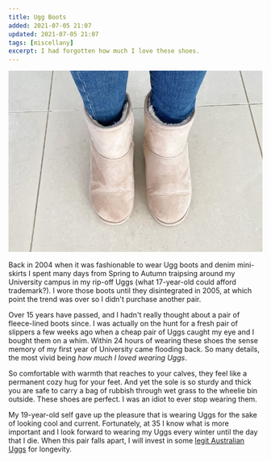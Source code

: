 ```yaml
---
title: Ugg Boots
added: 2021-07-05 21:07
updated: 2021-07-05 21:07
tags: [miscellany]
excerpt: I had forgotten how much I love these shoes.
---
```


![My Ugg Boots](../images/uggs.jpg)

Back in 2004 when it was fashionable to wear Ugg boots and denim mini-skirts I spent many days from Spring to Autumn traipsing around my University campus in my rip-off Uggs (what 17-year-old could afford trademark?). I wore those boots until they disintegrated in 2005, at which point the trend was over so I didn't purchase another pair.

Over 15 years have passed, and I hadn't really thought about a pair of fleece-lined boots since. I was actually on the hunt for a fresh pair of slippers a few weeks ago when a cheap pair of Uggs caught my eye and I bought them on a whim. Within 24 hours of wearing these shoes the sense memory of my first year of University came flooding back. So many details, the most vivid being *how much I loved wearing Uggs*. 

So comfortable with warmth that reaches to your calves, they feel like a permanent cozy hug for your feet. And yet the sole is so sturdy and thick you are safe to carry a bag of rubbish through wet grass to the wheelie bin outside. These shoes are perfect. I was an idiot to ever stop wearing them. 

My 19-year-old self gave up the pleasure that is wearing Uggs for the sake of looking cool and current. Fortunately, at 35 I know what is more important and I look forward to wearing my Uggs every winter until the day that I die. When this pair falls apart, I will invest in some [legit Australian Uggs](https://www.uggsince1974.com.au/products/classic-mid-natural?variant=29977617106) for longevity. 